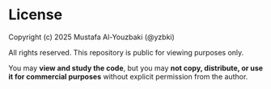 # License

Copyright (c) 2025 Mustafa Al-Youzbaki (@yzbki)

All rights reserved. This repository is public for viewing purposes only.

You may **view and study the code**, but you may **not copy, distribute, or use it for commercial purposes** without explicit permission from the author.